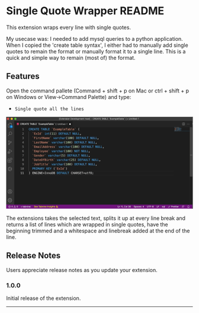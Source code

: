 # Single Quote Wrapper README

This extension wraps every line with single quotes.

My usecase was: I needed to add mysql queries to a python application. When I copied the 'create table syntax', I either had to manually add single quotes to remain the format or manually format it to a single line.
This is a quick and simple way to remain (most of) the format.

## Features
Open the command pallete (Command + shift + p on Mac or ctrl + shift + p on Windows or View->Command Palette) and type:
* `Single quote all the lines`

![demo](demo.gif)

The extensions takes the selected text,
splits it up at every line break and returns a list of lines which are wrapped in single quotes, have the beginning trimmed and a whitespace and linebreak added at the end of the line.


## Release Notes

Users appreciate release notes as you update your extension.

### 1.0.0

Initial release of the extension.

-----------------------------------------------------------------------------------------------------------